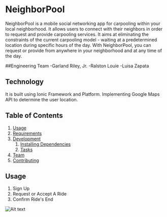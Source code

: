 NeighborPool
=====================

NeighborPool is a mobile social networking app for carpooling within your local neighborhood. It allows users to connect with their neighbors in order to request and provide carpooling services. It aims at eliminating the constraints of the current carpooling model - waiting at a predetermined location during specific hours of the day. With NeighborPool, you can request or provide from anywhere in your neighborhood and at any time of the day.

##Engineering Team
  -Garland Riley, Jr.
  -Ralston Louie
  -Luisa Zapata

## Technology
It is built using Ionic Framework and Platform. Implementing Google Maps API to determine the user location.

## Table of Contents

1. [Usage](#Usage)
1. [Requirements](#requirements)
1. [Development](#development)
    1. [Installing Dependencies](#installing-dependencies)
    1. [Tasks](#tasks)
1. [Team](#team)
1. [Contributing](#contributing)

## Usage
1. Sign Up
2. Request or Accept A Ride
3. Confirm Ride's End

![Alt text](/neighborPool/1.jpeg "Optional Title")
